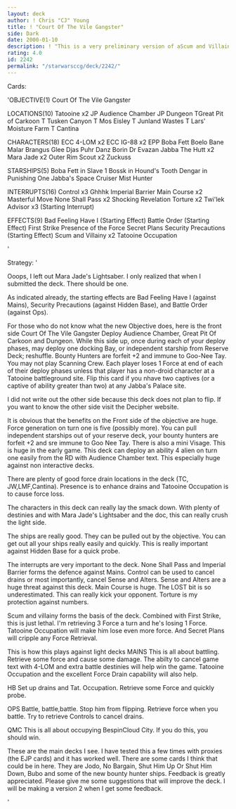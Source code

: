```yaml
---
layout: deck
author: ! Chris "CJ" Young
title: ! "Court Of The Vile Gangster"
side: Dark
date: 2000-01-10
description: ! "This is a very preliminary version of aScum and Villainy deck built around thenew EJP objective, Court Of the VileGangster."
rating: 4.0
id: 2242
permalink: "/starwarsccg/deck/2242/"
---
```

Cards: 

'OBJECTIVE(1)
Court Of The Vile Gangster

LOCATIONS(10)
Tatooine x2
JP Audience Chamber
JP Dungeon
TGreat Pit of Carkoon
T Tusken Canyon
T Mos Eisley
T Junland Wastes
T Lars' Moisture Farm
T Cantina

CHARACTERS(18)
ECC 4-LOM x2
ECC IG-88 x2
EPP Boba Fett
Boelo
Bane Malar
Brangus Glee
Djas Puhr
Danz Borin
Dr Evazan
Jabba The Hutt x2
Mara Jade x2
Outer Rim Scout x2
Zuckuss

STARSHIPS(5)
Boba Fett in Slave 1
Bossk in Hound's Tooth
Dengar in Punishing One
Jabba's Space Cruiser
Mist Hunter

INTERRUPTS(16)
Control x3
Ghhhk
Imperial Barrier
Main Course x2
Masterful Move
None Shall Pass x2
Shocking Revelation
Torture x2
Twi'lek Advisor x3 (Starting Interrupt)

EFFECTS(9)
Bad Feeling Have I (Starting Effect)
Battle Order (Starting Effect)
First Strike
Presence of the Force
Secret Plans
Security Precautions (Starting Effect)
Scum and Villainy x2
Tatooine Occupation

'

Strategy: '

Ooops, I left out Mara Jade's Lightsaber.
I only realized that when I submitted the
deck. There should be one.

As indicated already, the starting effects are
Bad Feeling Have I (against Mains), Security
Precautions (against Hidden Base), and Battle
Order (against Ops).

For those who do not know what the new Objective
does, here is the front side
Court Of The Vile Gangster
Deploy Audience Chamber, Great Pit Of Carkoon and
Dungeon.
While this side up, once during each of your deploy
phases, may deploy one docking Bay, or independent
starship from Reserve Deck; reshuffle. Bounty
Hunters are forfeit +2 and immune to Goo-Nee Tay.
You may not play Scanning Crew. Each player loses
1 Force at end of each of their deploy phases unless
that player has a non-droid character at a Tatooine
battleground site.
Flip this card if you nhave two captives (or a captive
of ability greater than two) at any Jabba's Palace site.

I did not write out the other side because this deck
does not plan to flip. If you want to know the other
side visit the Decipher website.

It is obvious that the benefits on the Front side
of the objective are huge. Force generation on
turn one is five (possibly more). You can pull
independent starships out of your reserve deck,
your bounty hunters are forfeit +2 and sre immune
to Goo Nee Tay. There is also a mini Visage. This
is huge in the early game. This deck can deploy
an ability 4 alien on turn one easily from the RD
with Audience Chamber text. This especially huge
against non interactive decks.

There are plenty of good force drain locations in
the deck (TC, JW,LMF,Cantina). Presence is to
enhance drains and Tatooine Occupation is to cause
force loss.

The characters in this deck can really lay the smack
down. With plenty of destinies and with Mara
Jade's Lightsaber and the doc, this can really crush
the light side.

The ships are really good. They can be pulled out
by the objective. You can get out all your ships
really easily and quickly. This is really important
against Hidden Base for a quick probe.

The interrupts are very important to the deck. None
Shall Pass and Imperial Barrier forms the defence
against Mains. Control can be used to cancel drains
or most importantly, cancel Sense and Alters. Sense
and Alters are a huge threat against this deck.
Main Course is huge. The LOST bit is so underestimated.
This can really kick your opponent. Torture is
my protection against numbers.

Scum and villainy forms the basis of the deck.
Combined with First Strike, this is just lethal.
I'm retrieving 3 Force a turn and he's losing 1
Force. Tatooine Occupation will make him lose
even more force. And Secret Plans will cripple
any Force Retrieval.

This is how this plays against light decks
MAINS
This is all about battling. Retrieve some force
and cause some damage. The abilty to cancel game
text with 4-LOM and extra battle destinies will
help win the game. Tatooine Occupation and
the excellent Force Drain capability will also help.

HB
Set up drains and Tat. Occupation. Retrieve some Force
and quickly probe.

OPS
Battle, battle,battle. Stop him from flipping.
Retrieve force when you battle. Try to retrieve
Controls to cancel drains.

QMC
This is all about occupying BespinCloud City. If
you do this, you should win.

These are the main decks I see. I have tested this
a few times with proxies (the EJP cards) and it has
worked well.
There are some cards I think that could be in here.
They are Jodo, No Bargain, Shut Him Up Or Shut
Him Down, Bubo and some of the new bounty hunter
ships.
Feedback is greatly appreciated. Please
give me some suggestions that will improve the deck.
I will be making a version 2 when I get some feedback.

'
